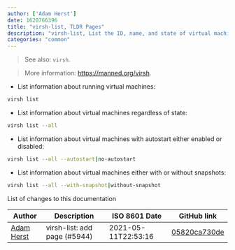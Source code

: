 ```yaml
---
author: ['Adam Herst']
date: 1620766396
title: "virsh-list, TLDR Pages"
description: "virsh-list, List the ID, name, and state of virtual machines."
categories: "common"
---
```

> See also: `virsh`.

> More information: <https://manned.org/virsh>.

- List information about running virtual machines:

```bash
virsh list
```

- List information about virtual machines regardless of state:

```bash
virsh list --all
```

- List information about virtual machines with autostart either enabled or disabled:

```bash
virsh list --all --autostart|no-autostart
```

- List information about virtual machines either with or without snapshots:

```bash
virsh list --all --with-snapshot|without-snapshot
```
List of changes to this documentation


Author | Description | ISO 8601 Date | GitHub link
------|-----|-----|-----
[Adam Herst](mailto:adamherst@adamherst.com) | virsh-list: add page (#5944) | 2021-05-11T22:53:16 | [05820ca730de](https://github.com/tldr-pages/tldr/commit/05820ca730de10c5b12c35267b354e693957825f)

